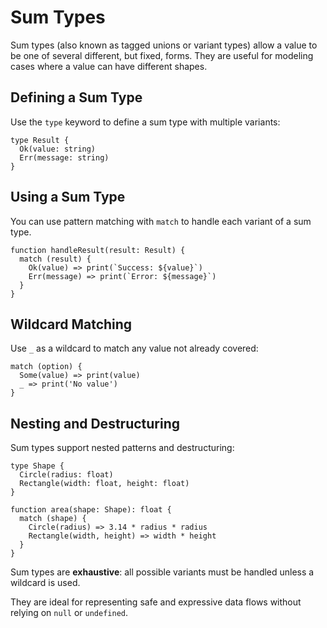 # Sum Types

Sum types (also known as tagged unions or variant types) allow a value to be one of several different, but fixed, forms. They are useful for modeling cases where a value can have different shapes.

## Defining a Sum Type

Use the `type` keyword to define a sum type with multiple variants:

```ez
type Result {
  Ok(value: string)
  Err(message: string)
}
```

## Using a Sum Type

You can use pattern matching with `match` to handle each variant of a sum type.

```ez
function handleResult(result: Result) {
  match (result) {
    Ok(value) => print(`Success: ${value}`)
    Err(message) => print(`Error: ${message}`)
  }
}
```

## Wildcard Matching

Use `_` as a wildcard to match any value not already covered:

```ez
match (option) {
  Some(value) => print(value)
  _ => print('No value')
}
```

## Nesting and Destructuring

Sum types support nested patterns and destructuring:

```ez
type Shape {
  Circle(radius: float)
  Rectangle(width: float, height: float)
}

function area(shape: Shape): float {
  match (shape) {
    Circle(radius) => 3.14 * radius * radius
    Rectangle(width, height) => width * height
  }
}
```

Sum types are **exhaustive**: all possible variants must be handled unless a wildcard is used.

They are ideal for representing safe and expressive data flows without relying on `null` or `undefined`.
